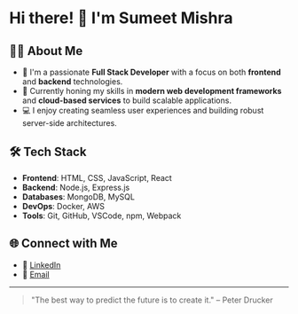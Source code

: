 # Hi there! 👋 I'm Sumeet Mishra

## 👨‍💻 About Me
- 🔭 I'm a passionate **Full Stack Developer** with a focus on both **frontend** and **backend** technologies.
- 🌱 Currently honing my skills in **modern web development frameworks** and **cloud-based services** to build scalable applications.
- 💻 I enjoy creating seamless user experiences and building robust server-side architectures.

## 🛠️ Tech Stack
- **Frontend**: HTML, CSS, JavaScript, React
- **Backend**: Node.js, Express.js
- **Databases**: MongoDB, MySQL
- **DevOps**: Docker, AWS
- **Tools**: Git, GitHub, VSCode, npm, Webpack

## 🌐 Connect with Me
- 💼 [LinkedIn](https://www.linkedin.com/in/sumeet630)
- 📧 [Email](mailto:sumitsfs0@gmail.com)

---

> "The best way to predict the future is to create it." – Peter Drucker

<!---
sumeetmishra1/sumeetmishra1 is a ✨ special ✨ repository because its `README.md` (this file) appears on your GitHub profile.
You can click the Preview link to take a look at your changes.
--->
